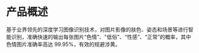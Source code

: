 #  产品概述

基于业界领先的深度学习图像识别技术，对图片影像的肤色、姿态和场景等进行智能识别，准确快速的输出每张图片“色情”、"低俗”、“性感”、“正常”的概率，其中色情图片准确率高达 99.95%，有效的规避涉黄。